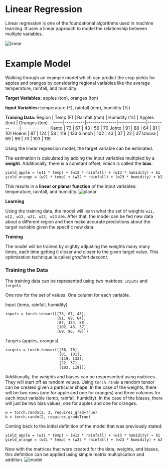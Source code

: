 # Linear Regression
Linear regression is one of the foundational algorithms used in machine learning. It uses a linear approach to model the relationship between multiple variables.

![linear](https://backlog.com/wp-blog-app/uploads/2019/12/Nulab-Gradient-descent-for-linear-regression-using-Golang-Blog.png)

# Example Model
Walking through an example model which can predict the crop yields for apples and oranges by considering regional variables like the average temperature, rainfall, and humidity.

**Target Variables:** apples (ton), oranges (ton)

**Input Variables:** temperature (F), rainfall (mm), humidity (%)

**Training Data:**
Region | Temp (F) | Rainfall (mm) | Humidity (%) | Apples (ton) | Oranges (ton)
-------|----------|---------------|--------------|--------------|--------------
Kanto | 73 | 67 | 43 | 56 | 70
Johto | 91 | 88 | 64 | 81 | 101
Hoenn | 87 | 124 | 58 | 119 | 133
Sinnoh | 102 | 43 | 37 | 22 | 37
Unova | 69 | 96 | 70 | 103 | 119

Using the linear regression model, the target variable can be estimated.

The estimation is calculated by adding the input variables multipled by a **weight**. Additionally, there is a constant offset, which is called the **bias**.

```
yield_apple = (w11 * temp) + (w12 * rainfall) + (w13 * humidity) + b1
yield_orange = (w21 * temp) + (w22 * rainfall) + (w23 * humidity) + b2
```
This results in a **linear or planar function** of the input variables: temperature, rainfall, and humidity.
![planar](https://i.imgur.com/4DJ9f8X.png)

**Learning**

Using the training data, the model will learn what the set of weights `w11, w12, w13, w21, w22, w23` are. After that, the model can be fed new data about a different region and then make accurate predictions about the target variable given the specific new data.

**Training**

The model will be trained by slightly adjusting the weights many many times, each time getting it closer and closer to the given target value. This optimization technique is called *gradient descent*.


### Training the Data
The training data can be represented using two matrices: `inputs` and `targets` 

One row for the set of values. One column for each variable.

Input (temp, rainfall, humidity)
```
inputs = torch.tensor([[73, 67, 43], 
                       [91, 88, 64], 
                       [87, 134, 58], 
                       [102, 43, 37], 
                       [69, 96, 70]])
```
Targets (apples, oranges)
```
targets = torch.tensor([[56, 70], 
                        [81, 101], 
                        [119, 133], 
                        [22, 37], 
                        [103, 119]])
```
Additionally, the weights and biases can be respresented using matrices. They will start off as random values. Using `torch.randn` a random tensor can be created given a particular shape. In the case of the weights, there will be two rows (one for apple and one for oranges) and three columns for each input variable (temp, rainfall, humidity). In the case of the biases, there will just be two bias values, one for apples and one for oranges.
```
w = torch.randn(2, 3, requires_grad=True)
b = torch.randn(2, requires_grad=True)
```
Coming back to the initial definition of the model that was previously stated:
```
yield_apple = (w11 * temp) + (w12 * rainfall) + (w13 * humidity) + b1
yield_orange = (w21 * temp) + (w22 * rainfall) + (w23 * humidity) + b2
```
Now with the matrices that were created for the data, weights, and biases, this definition can be applied using simple matrix multiplication and addition.
![model](https://i.imgur.com/WGXLFvA.png)
